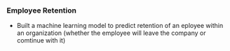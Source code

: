 ### Employee Retention 

- Built a machine learning model to predict retention of an eployee within an organization (whether the employee will leave the company or comtinue with it)